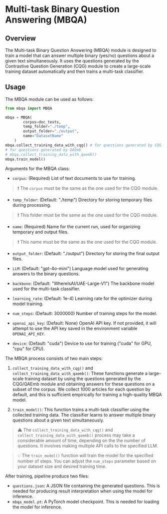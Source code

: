 # Multi-task Binary Question Answering (MBQA)

## Overview
The Multi-task Binary Question Answering (MBQA) module is designed to train a model that can answer multiple binary (yes/no) questions about a given text simultaneously. It uses the questions generated by the Contrastive Question Generation (CQG) module to create a large-scale training dataset automatically and then trains a multi-task classifier.

## Usage
The MBQA module can be used as follows:
```python
from mbqa import MBQA

mbqa = MBQA(
        corpus=doc_texts,
        temp_folder="./temp",
        output_folder="./output",
        name="DatasetName"
    )
mbqa.collect_training_data_with_cqg() # for questions generated by CQG
# for questions generated by QAEmb
# mbqa.collect_training_data_with_qaemb() 
mbqa.train_model()
```
Arguments for the MBQA class:

- `corpus`: (Required) List of text documents to use for training. 
> ❗ The `corpus` must be the same as the one used for the CQG module.

- `temp_folder`: (Default: "./temp") Directory for storing temporary files during processing.
> ❗ This folder must be the same as the one used for the CQG module.

- `name`: (Required) Name for the current run, used for organizing temporary and output files.
> ❗ This name must be the same as the one used for the CQG module.

- `output_folder`: (Default: "./output") Directory for storing the final output files.

- `LLM`: (Default: "gpt-4o-mini") Language model used for generating answers to the binary questions.

- `backbone`: (Default: "WhereIsAI/UAE-Large-V1") The backbone model used for the multi-task classifier.

- `learning_rate`: (Default: 1e-4) Learning rate for the optimizer during model training.

- `num_steps`: (Default: 3000000) Number of training steps for the model.

- `openai_api_key`: (Default: None) OpenAI API key. If not provided, it will attempt to use the API key saved in the environment variable `OPENAI_API_KEY`.

- `device`: (Default: "cuda") Device to use for training ("cuda" for GPU, "cpu" for CPU).

The MBQA process consists of two main steps:

1. `collect_training_data_with_cqg()` and `collect_training_data_with_qaemb()`: These functions generate a large-scale training dataset by using the questions generated by the CQG/QAEmb module and obtaining answers for these questions on a subset of the corpus. We collect 1000 articles for each question by default, and this is sufficient empirically for training a high-quality MBQA model.

2. `train_model()`: This function trains a multi-task classifier using the collected training data. The classifier learns to answer multiple binary questions about a given text simultaneously.

> ⚠️ The `collect_training_data_with_cqg()` and `collect_training_data_with_qaemb()` process may take a considerable amount of time, depending on the the number of questions. It involves making multiple API calls to the specified LLM.

> 💡 The `train_model()` function will train the model for the specified number of steps. You can adjust the `num_steps` parameter based on your dataset size and desired training time.

After training, pipeline produce two files:
- `questions.json`: A JSON file containing the generated questions. This is needed for producing result interpretation when using the model for inference.
- `mbqa_model.pt`: A PyTorch model checkpoint. This is needed for loading the model for inference.